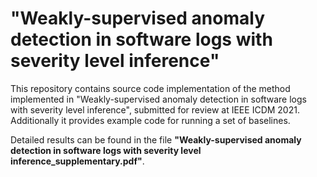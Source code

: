 # "Weakly-supervised anomaly detection in software logs with severity level inference"
This repository contains source code implementation of the method implemented in "Weakly-supervised anomaly detection in software logs with severity level inference", submitted for review at IEEE ICDM 2021. Additionally it provides example code for running a set of baselines.

Detailed results can be found in the file **"Weakly-supervised anomaly detection in software logs with severity level inference_supplementary.pdf"**.

